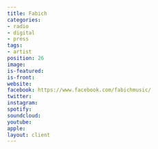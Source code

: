 ```yaml
---
title: Fabich
categories:
- radio
- digital
- press
tags:
- artist
position: 26
image: 
is-featured: 
is-front: 
website: 
facebook: https://www.facebook.com/fabichmusic/
twitter: 
instagram: 
spotify: 
soundcloud: 
youtube: 
apple: 
layout: client
---
```


